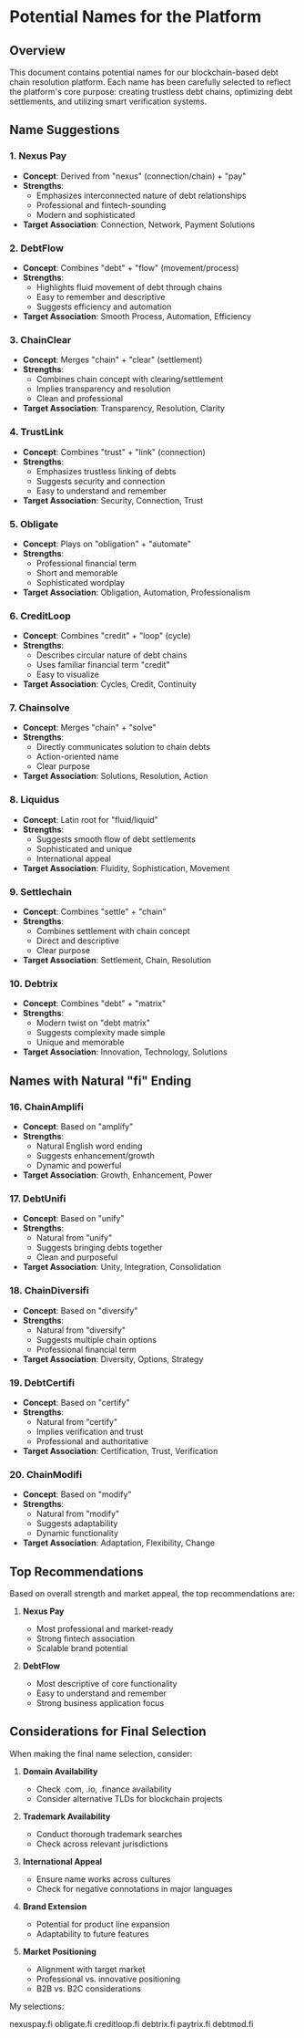 # Potential Names for the Platform

## Overview
This document contains potential names for our blockchain-based debt chain resolution platform. Each name has been carefully selected to reflect the platform's core purpose: creating trustless debt chains, optimizing debt settlements, and utilizing smart verification systems.

## Name Suggestions

### 1. Nexus Pay
- **Concept**: Derived from "nexus" (connection/chain) + "pay"
- **Strengths**:
  - Emphasizes interconnected nature of debt relationships
  - Professional and fintech-sounding
  - Modern and sophisticated
- **Target Association**: Connection, Network, Payment Solutions

### 2. DebtFlow
- **Concept**: Combines "debt" + "flow" (movement/process)
- **Strengths**:
  - Highlights fluid movement of debt through chains
  - Easy to remember and descriptive
  - Suggests efficiency and automation
- **Target Association**: Smooth Process, Automation, Efficiency

### 3. ChainClear
- **Concept**: Merges "chain" + "clear" (settlement)
- **Strengths**:
  - Combines chain concept with clearing/settlement
  - Implies transparency and resolution
  - Clean and professional
- **Target Association**: Transparency, Resolution, Clarity

### 4. TrustLink
- **Concept**: Combines "trust" + "link" (connection)
- **Strengths**:
  - Emphasizes trustless linking of debts
  - Suggests security and connection
  - Easy to understand and remember
- **Target Association**: Security, Connection, Trust

### 5. Obligate
- **Concept**: Plays on "obligation" + "automate"
- **Strengths**:
  - Professional financial term
  - Short and memorable
  - Sophisticated wordplay
- **Target Association**: Obligation, Automation, Professionalism

### 6. CreditLoop
- **Concept**: Combines "credit" + "loop" (cycle)
- **Strengths**:
  - Describes circular nature of debt chains
  - Uses familiar financial term "credit"
  - Easy to visualize
- **Target Association**: Cycles, Credit, Continuity

### 7. Chainsolve
- **Concept**: Merges "chain" + "solve"
- **Strengths**:
  - Directly communicates solution to chain debts
  - Action-oriented name
  - Clear purpose
- **Target Association**: Solutions, Resolution, Action

### 8. Liquidus
- **Concept**: Latin root for "fluid/liquid"
- **Strengths**:
  - Suggests smooth flow of debt settlements
  - Sophisticated and unique
  - International appeal
- **Target Association**: Fluidity, Sophistication, Movement

### 9. Settlechain
- **Concept**: Combines "settle" + "chain"
- **Strengths**:
  - Combines settlement with chain concept
  - Direct and descriptive
  - Clear purpose
- **Target Association**: Settlement, Chain, Resolution

### 10. Debtrix
- **Concept**: Combines "debt" + "matrix"
- **Strengths**:
  - Modern twist on "debt matrix"
  - Suggests complexity made simple
  - Unique and memorable
- **Target Association**: Innovation, Technology, Solutions

## Names with Natural "fi" Ending

### 16. ChainAmplifi
- **Concept**: Based on "amplify"
- **Strengths**:
  - Natural English word ending
  - Suggests enhancement/growth
  - Dynamic and powerful
- **Target Association**: Growth, Enhancement, Power

### 17. DebtUnifi
- **Concept**: Based on "unify"
- **Strengths**:
  - Natural from "unify"
  - Suggests bringing debts together
  - Clean and purposeful
- **Target Association**: Unity, Integration, Consolidation

### 18. ChainDiversifi
- **Concept**: Based on "diversify"
- **Strengths**:
  - Natural from "diversify"
  - Suggests multiple chain options
  - Professional financial term
- **Target Association**: Diversity, Options, Strategy

### 19. DebtCertifi
- **Concept**: Based on "certify"
- **Strengths**:
  - Natural from "certify"
  - Implies verification and trust
  - Professional and authoritative
- **Target Association**: Certification, Trust, Verification

### 20. ChainModifi
- **Concept**: Based on "modify"
- **Strengths**:
  - Natural from "modify"
  - Suggests adaptability
  - Dynamic functionality
- **Target Association**: Adaptation, Flexibility, Change

## Top Recommendations

Based on overall strength and market appeal, the top recommendations are:

1. **Nexus Pay**
   - Most professional and market-ready
   - Strong fintech association
   - Scalable brand potential

2. **DebtFlow**
   - Most descriptive of core functionality
   - Easy to understand and remember
   - Strong business application focus

## Considerations for Final Selection

When making the final name selection, consider:

1. **Domain Availability**
   - Check .com, .io, .finance availability
   - Consider alternative TLDs for blockchain projects

2. **Trademark Availability**
   - Conduct thorough trademark searches
   - Check across relevant jurisdictions

3. **International Appeal**
   - Ensure name works across cultures
   - Check for negative connotations in major languages

4. **Brand Extension**
   - Potential for product line expansion
   - Adaptability to future features

5. **Market Positioning**
   - Alignment with target market
   - Professional vs. innovative positioning
   - B2B vs. B2C considerations


My selections:

nexuspay.fi
obligate.fi 
creditloop.fi
debtrix.fi
paytrix.fi
debtmod.fi